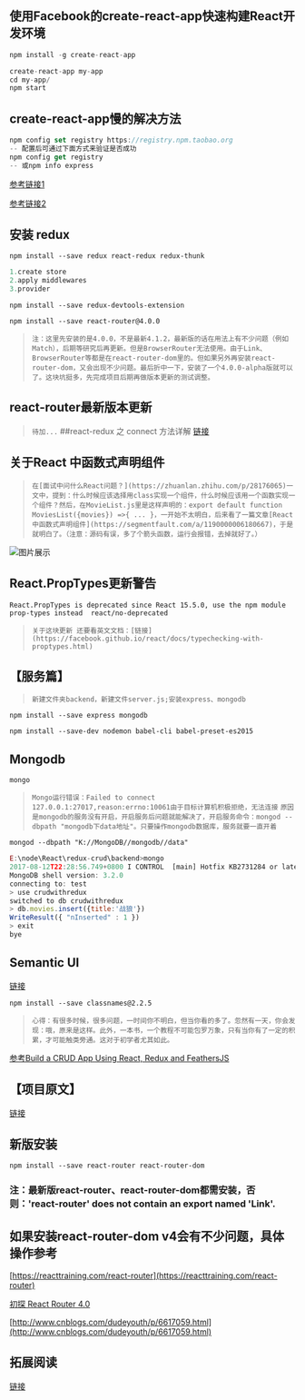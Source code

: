 ## 使用Facebook的create-react-app快速构建React开发环境
```javascript
npm install -g create-react-app

create-react-app my-app
cd my-app/
npm start
```
## create-react-app慢的解决方法
```javascript
npm config set registry https://registry.npm.taobao.org
-- 配置后可通过下面方式来验证是否成功
npm config get registry
-- 或npm info express
```
[参考链接1](http://blog.csdn.net/eagyne/article/details/53780653)

[参考链接2](https://segmentfault.com/a/1190000006055973)

## 安装 redux
`npm install --save redux react-redux redux-thunk`
```javascript
1.create store
2.apply middlewares
3.provider
```
`npm install --save redux-devtools-extension`

`npm install --save react-router@4.0.0`
>`注：这里先安装的是4.0.0，不是最新4.1.2，最新版的话在用法上有不少问题（例如 Match），后期等研究后再更新。但是BrowserRouter无法使用。由于Link、BrowserRouter等都是在react-router-dom里的。但如果另外再安装react-router-dom，又会出现不少问题。最后折中一下，安装了一个4.0.0-alpha版就可以了。这块坑挺多，先完成项目后期再做版本更新的测试调整。`
## react-router最新版本更新
>`待加...`
##react-redux 之 connect 方法详解
[链接](https://yq.aliyun.com/articles/59428)
## 关于React 中函数式声明组件
>`在[面试中问什么React问题？](https://zhuanlan.zhihu.com/p/28176065)一文中，提到：什么时候应该选择用class实现一个组件，什么时候应该用一个函数实现一个组件？然后，在MovieList.js里是这样声明的：export default function MoviesList({movies}) =>{ ... }，一开始不太明白，后来看了一篇文章[React中函数式声明组件](https://segmentfault.com/a/1190000006180667)，于是就明白了。（注意：源码有误，多了个箭头函数，运行会报错，去掉就好了。）`

![图片展示](https://sfault-image.b0.upaiyun.com/127/723/127723555-58e86f7592f36_articlex)

## React.PropTypes更新警告
`React.PropTypes is deprecated since React 15.5.0, use the npm module prop-types instead  react/no-deprecated`
>`关于这块更新 还要看英文文档：[链接](https://facebook.github.io/react/docs/typechecking-with-proptypes.html)`
## 【服务篇】
>`新建文件夹backend，新建文件server.js;安装express、mongodb`

`npm install --save express mongodb`

`npm install --save-dev nodemon babel-cli babel-preset-es2015`
## Mongodb
`mongo`

>`Mongo运行错误：Failed to connect 127.0.0.1:27017,reason:errno:10061由于目标计算机积极拒绝，无法连接`
>`原因是mongodb的服务没有开启，开启服务后问题就能解决了，开启服务命令：mongod --dbpath "mongodb下data地址"。只要操作mongodb数据库，服务就要一直开着`

`mongod --dbpath "K://MongoDB//mongodb//data"`

```javascript
E:\node\React\redux-crud\backend>mongo
2017-08-12T22:28:56.749+0800 I CONTROL  [main] Hotfix KB2731284 or later update is not installed, will zero-out data files
MongoDB shell version: 3.2.0
connecting to: test
> use crudwithredux
switched to db crudwithredux
> db.movies.insert({title:'战狼'})
WriteResult({ "nInserted" : 1 })
> exit
bye
```
## Semantic UI
[链接](http://www.semantic-ui.cn/)

`npm install --save classnames@2.2.5`

>`心得：有很多时候，很多问题，一时间你不明白，但当你看的多了。忽然有一天，你会发现：哦，原来是这样。此外，一本书，一个教程不可能包罗万象，只有当你有了一定的积累，才可能触类旁通。这对于初学者尤其如此。`

[参考Build a CRUD App Using React, Redux and FeathersJS](https://www.sitepoint.com/crud-app-react-redux-feathersjs/)

## 【项目原文】
[链接](https://remzolotykh.net/tag/crud-with-redux/)
## 新版安装
`npm install --save react-router react-router-dom`
### 注：最新版react-router、react-router-dom都需安装，否则：'react-router' does not contain an export named 'Link'.
## 如果安装react-router-dom v4会有不少问题，具体操作参考
[https://reacttraining.com/react-router](https://reacttraining.com/react-router)

[初探 React Router 4.0](http://blog.csdn.net/sinat_17775997/article/details/69218382)

[http://www.cnblogs.com/dudeyouth/p/6617059.html](http://www.cnblogs.com/dudeyouth/p/6617059.html)

## 拓展阅读
[链接](https://github.com/wxyyxc1992/Web-Development-And-Engineering-Practices#react)